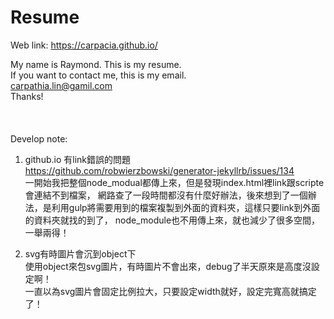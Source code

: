 # Resume

Web link: <a href="https://carpacia.github.io/">https://carpacia.github.io/</a>

My name is Raymond.
This is my resume.<br>
If you want to contact me, this is my email.<br>
carpathia.lin@gamil.com<br>
Thanks!<br>
<br>
<br>
<br>
Develop note:<br>
1. github.io 有link錯誤的問題<br>
https://github.com/robwierzbowski/generator-jekyllrb/issues/134<br>
一開始我把整個node_modual都傳上來，但是發現index.html裡link跟scripte會連結不到檔案，
網路查了一段時間都沒有什麼好辦法，後來想到了一個辦法，是利用gulp將需要用到的檔案複製到外面的資料夾，這樣只要link到外面的資料夾就找的到了，
node_module也不用傳上來，就也減少了很多空間，一舉兩得！<br>

2. svg有時圖片會沉到object下<br>
使用object來包svg圖片，有時圖片不會出來，debug了半天原來是高度沒設定啊！<br>
一直以為svg圖片會固定比例拉大，只要設定width就好，設定完寬高就搞定了！<br>
<br>
